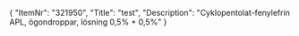 {
  "ItemNr": "321950",
  "Title": "test",
  "Description": "Cyklopentolat-fenylefrin APL, ögondroppar, lösning 0,5% + 0,5%"
}